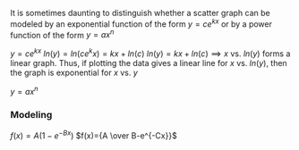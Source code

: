 It is sometimes daunting to distinguish whether a scatter graph can be modeled by an exponential function of the form $y=ce^{kx}$ or by a power function of the form $y=ax^n$

$y=ce^{kx}$
$ln(y)=ln(ce^kx)=kx+ln(c)$
$ln(y)=kx+ln(c) \implies x$ vs. $ln(y)$ forms a linear graph.
Thus, if plotting the data gives a linear line for $x$ vs. $ln(y)$, then the graph is exponential for $x$ vs. $y$

$y=ax^n$


### Modeling

$f(x)=A(1-e^{-Bx})$
$f(x)={A \over B-e^{-Cx}}$
